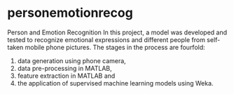 # personemotionrecog
Person and Emotion Recognition
In this project, a model was developed and tested to
recognize emotional expressions and different people from self- taken mobile phone pictures. 
The stages in the process are fourfold: 
1) data generation using phone camera, 
2) data pre-processing in MATLAB, 
3) feature extraction in MATLAB and 
4) the application of supervised machine learning models using Weka.
